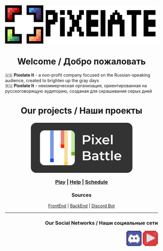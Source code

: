 <p align="center">
    <img title="Логотип и название" src="https://github.com/pixelate-it/.github/raw/main/profile/assets/pixelateit-title.png" alt="PixelateIt Logo">
</p>

<h1 align="center">Welcome / Добро пожаловать</h1>

🇺🇸 **Pixelate It** - a non-profit company focused on the Russian-speaking audience, created to brighten up the gray days  
🇷🇺 **Pixelate It** - некоммерческая организация, ориентированная на русскоговорящую аудиторию, созданая для скрашивания серых дней

<h1 align="center">Our projects / Наши проекты</h1>

<div align="center">
<h3>
<a href="https://pixelbattle.fun">
<img 
    alt="PixelBattle logo" 
    src="https://github.com/pixelate-it/.github/raw/main/profile/assets/logotype.png">
</a>
    
<a href="https://pixelbattle.fun">Play</a> |
<a href="https://help.pixelbattle.fun/">Help</a> |
<a href="https://help.pixelbattle.fun/schedule">Schedule</a>
</h3>

### Sources
<a href="https://github.com/pixelate-it/pixelbattle-frontend">FrontEnd</a> | 
<a href="https://github.com/pixelate-it/pixelbattle-backend">BackEnd</a> | 
<a href="https://github.com/pixelate-it/pixelbattle-bot">Discord Bot</a>
</div>

---
<h3 align="right">
Our Social Networks / Наши социальные сети
</h3>

<p align="right">
    <img title="Our Discord Server / Наш дискорд" src="https://github.com/pixelate-it/.github/raw/main/profile/assets/discord.min.svg" width=50 alt="Discord logo">
    <img title="Our Youtube Channel / Наш ютуб канал" src="https://github.com/pixelate-it/.github/raw/main/profile/assets/youtube.min.svg" width=50 alt="Youtube logo">
</p>
